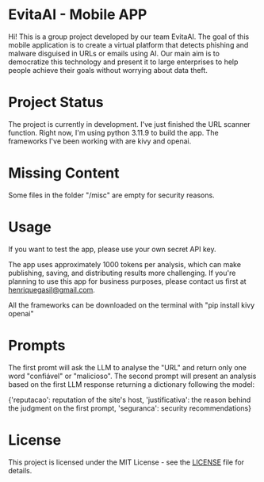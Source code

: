 # EvitaAI - Mobile APP
Hi! This is a group project developed by our team EvitaAI.
The goal of this mobile application is to create a virtual platform that detects phishing and malware disguised in URLs or emails using AI. Our main aim is to democratize this technology and present it to large enterprises to help people achieve their goals without worrying about data theft.

# Project Status
The project is currently in development.
I've just finished the URL scanner function.
Right now, I'm using python 3.11.9 to build the app.
The frameworks I've been working with are kivy and openai.

# Missing Content
Some files in the folder "/misc" are empty for security reasons.

# Usage
If you want to test the app, please use your own secret API key.

The app uses approximately 1000 tokens per analysis, which can make publishing, saving, and distributing results more challenging.
If you're planning to use this app for business purposes, please contact us first at henriquegasil@gmail.com.

All the frameworks can be downloaded on the terminal with "pip install kivy openai"

# Prompts
The first promt will ask the LLM to analyse the "URL" and return only one word "confiável" or "malicioso".
The second prompt will present an analysis based on the first LLM response returning a dictionary following the model:

{'reputacao': reputation of the site's host, 'justificativa': the reason behind the judgment on the first prompt, 'seguranca': security recommendations}

# License
This project is licensed under the MIT License - see the [LICENSE](./LICENSE) file for details.
